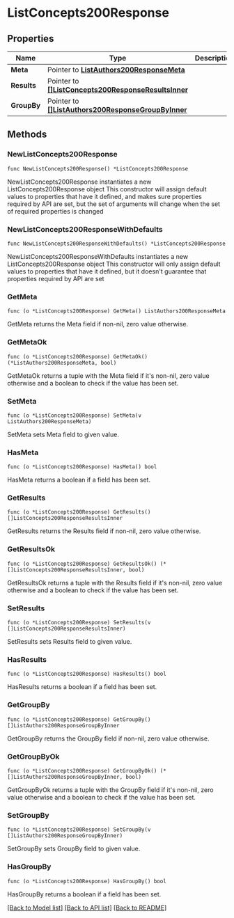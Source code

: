# ListConcepts200Response

## Properties

Name | Type | Description | Notes
------------ | ------------- | ------------- | -------------
**Meta** | Pointer to [**ListAuthors200ResponseMeta**](ListAuthors200ResponseMeta.md) |  | [optional] 
**Results** | Pointer to [**[]ListConcepts200ResponseResultsInner**](ListConcepts200ResponseResultsInner.md) |  | [optional] 
**GroupBy** | Pointer to [**[]ListAuthors200ResponseGroupByInner**](ListAuthors200ResponseGroupByInner.md) |  | [optional] 

## Methods

### NewListConcepts200Response

`func NewListConcepts200Response() *ListConcepts200Response`

NewListConcepts200Response instantiates a new ListConcepts200Response object
This constructor will assign default values to properties that have it defined,
and makes sure properties required by API are set, but the set of arguments
will change when the set of required properties is changed

### NewListConcepts200ResponseWithDefaults

`func NewListConcepts200ResponseWithDefaults() *ListConcepts200Response`

NewListConcepts200ResponseWithDefaults instantiates a new ListConcepts200Response object
This constructor will only assign default values to properties that have it defined,
but it doesn't guarantee that properties required by API are set

### GetMeta

`func (o *ListConcepts200Response) GetMeta() ListAuthors200ResponseMeta`

GetMeta returns the Meta field if non-nil, zero value otherwise.

### GetMetaOk

`func (o *ListConcepts200Response) GetMetaOk() (*ListAuthors200ResponseMeta, bool)`

GetMetaOk returns a tuple with the Meta field if it's non-nil, zero value otherwise
and a boolean to check if the value has been set.

### SetMeta

`func (o *ListConcepts200Response) SetMeta(v ListAuthors200ResponseMeta)`

SetMeta sets Meta field to given value.

### HasMeta

`func (o *ListConcepts200Response) HasMeta() bool`

HasMeta returns a boolean if a field has been set.

### GetResults

`func (o *ListConcepts200Response) GetResults() []ListConcepts200ResponseResultsInner`

GetResults returns the Results field if non-nil, zero value otherwise.

### GetResultsOk

`func (o *ListConcepts200Response) GetResultsOk() (*[]ListConcepts200ResponseResultsInner, bool)`

GetResultsOk returns a tuple with the Results field if it's non-nil, zero value otherwise
and a boolean to check if the value has been set.

### SetResults

`func (o *ListConcepts200Response) SetResults(v []ListConcepts200ResponseResultsInner)`

SetResults sets Results field to given value.

### HasResults

`func (o *ListConcepts200Response) HasResults() bool`

HasResults returns a boolean if a field has been set.

### GetGroupBy

`func (o *ListConcepts200Response) GetGroupBy() []ListAuthors200ResponseGroupByInner`

GetGroupBy returns the GroupBy field if non-nil, zero value otherwise.

### GetGroupByOk

`func (o *ListConcepts200Response) GetGroupByOk() (*[]ListAuthors200ResponseGroupByInner, bool)`

GetGroupByOk returns a tuple with the GroupBy field if it's non-nil, zero value otherwise
and a boolean to check if the value has been set.

### SetGroupBy

`func (o *ListConcepts200Response) SetGroupBy(v []ListAuthors200ResponseGroupByInner)`

SetGroupBy sets GroupBy field to given value.

### HasGroupBy

`func (o *ListConcepts200Response) HasGroupBy() bool`

HasGroupBy returns a boolean if a field has been set.


[[Back to Model list]](../README.md#documentation-for-models) [[Back to API list]](../README.md#documentation-for-api-endpoints) [[Back to README]](../README.md)


